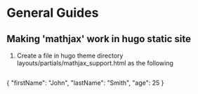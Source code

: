 # General Guides

## Making 'mathjax' work in hugo static site

1. Create a file in hugo theme directory layouts/partials/mathjax_support.html as the following
 	```
{
  "firstName": "John",
  "lastName": "Smith",
  "age": 25
}
``` 

